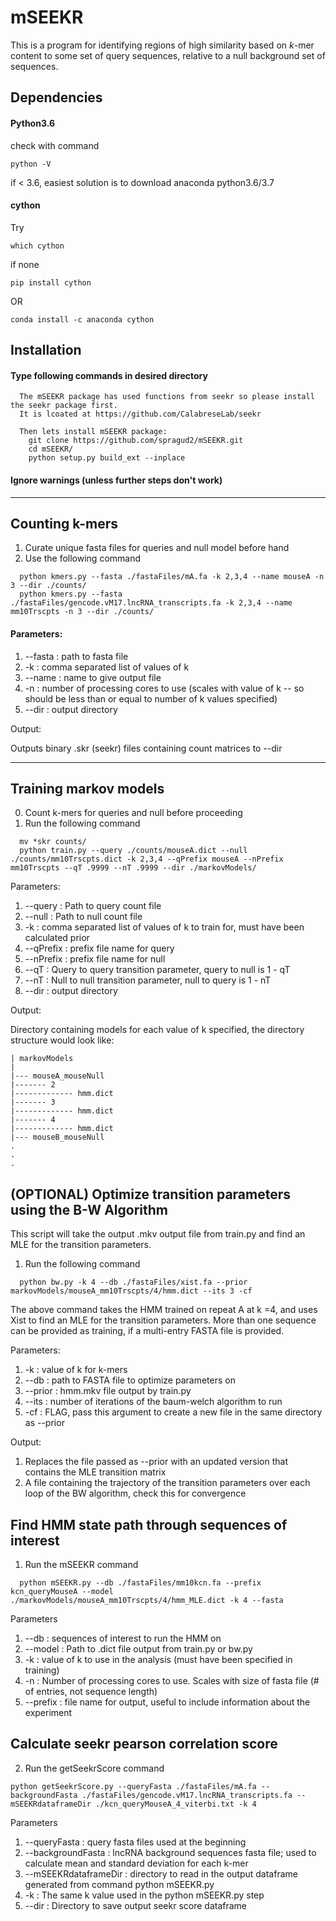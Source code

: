 # mSEEKR

This is a program for identifying regions of high similarity based on *k*-mer content to some set of query sequences, relative to a null background set of sequences.

## Dependencies

#### Python3.6
check with command 

```
python -V
```

if < 3.6, easiest solution is to download anaconda python3.6/3.7
#### cython

Try 
```
which cython
``` 
if none

```
pip install cython
```

OR

```
conda install -c anaconda cython
```
## Installation

#### Type following commands in desired directory
```
  The mSEEKR package has used functions from seekr so please install the seekr package first.
  It is lcoated at https://github.com/CalabreseLab/seekr
  
  Then lets install mSEEKR package:
	git clone https://github.com/spragud2/mSEEKR.git
	cd mSEEKR/
	python setup.py build_ext --inplace
```
#### Ignore warnings (unless further steps don't work)
<hr/>

## Counting k-mers 


  1. Curate unique fasta files for queries and null model before hand
  2. Use the following command
```
  python kmers.py --fasta ./fastaFiles/mA.fa -k 2,3,4 --name mouseA -n 3 --dir ./counts/
  python kmers.py --fasta ./fastaFiles/gencode.vM17.lncRNA_transcripts.fa -k 2,3,4 --name mm10Trscpts -n 3 --dir ./counts/
```

#### Parameters:

1. --fasta : path to fasta file
2. -k : comma separated list of values of k
3. --name : name to give output file
4. -n : number of processing cores to use (scales with value of k -- so should be less than or equal to number of k values specified)
5. --dir : output directory 


  Output:

  Outputs binary .skr (seekr) files containing count matrices to --dir

<hr/>

## Training markov models

  0. Count k-mers for queries and null before proceeding  
  1. Run the following command
```
  mv *skr counts/
  python train.py --query ./counts/mouseA.dict --null ./counts/mm10Trscpts.dict -k 2,3,4 --qPrefix mouseA --nPrefix mm10Trscpts --qT .9999 --nT .9999 --dir ./markovModels/
```

Parameters:

1. --query : Path to query count file
2. --null : Path to null count file
3. -k : comma separated list of values of k to train for, must have been calculated prior
4. --qPrefix : prefix file name for query
5. --nPrefix : prefix file name for null
6. --qT : Query to query transition parameter, query to null is 1 - qT
7. --nT : Null to null transition parameter, null to query is 1 - nT
8. --dir : output directory

  Output:

  Directory containing models for each value of k specified, the directory structure would look like:

    | markovModels
    |
    |--- mouseA_mouseNull
    |------- 2
    |------------- hmm.dict
    |------- 3
    |------------- hmm.dict
    |------- 4
    |------------- hmm.dict
    |--- mouseB_mouseNull
    .
    .
    .

## (OPTIONAL) Optimize transition parameters using the B-W Algorithm
This script will take the output .mkv output file from train.py and find an MLE for the transition parameters. 

  1. Run the following command
```
  python bw.py -k 4 --db ./fastaFiles/xist.fa --prior markovModels/mouseA_mm10Trscpts/4/hmm.dict --its 3 -cf
```

The above command takes the HMM trained on repeat A at k =4, and uses Xist to find an MLE for the transition parameters. More than one sequence can be provided as training, if a multi-entry FASTA file is provided. 

Parameters:

1. -k : value of k for k-mers
2. --db : path to FASTA file to optimize parameters on
3. --prior : hmm.mkv file output by train.py
4. --its : number of iterations of the baum-welch algorithm to run
5. -cf : FLAG, pass this argument to create a new file in the same directory as --prior 

Output:
1. Replaces the file passed as --prior with an updated version that contains the MLE transition matrix
2. A file containing the trajectory of the transition parameters over each loop of the BW algorithm, check this for convergence




## Find HMM state path through sequences of interest

  1. Run the mSEEKR command
```
  python mSEEKR.py --db ./fastaFiles/mm10kcn.fa --prefix kcn_queryMouseA --model ./markovModels/mouseA_mm10Trscpts/4/hmm_MLE.dict -k 4 --fasta
```

Parameters

1. --db : sequences of interest to run the HMM on
2. --model : Path to .dict file output from train.py or bw.py
3. -k : value of k to use in the analysis (must have been specified in training)
4. -n : Number of processing cores to use. Scales with size of fasta file (# of entries, not sequence length)
5. --prefix : file name for output, useful to include information about the experiment


## Calculate seekr pearson correlation score

  2. Run the getSeekrScore command
  ```
  python getSeekrScore.py --queryFasta ./fastaFiles/mA.fa --backgroundFasta ./fastaFiles/gencode.vM17.lncRNA_transcripts.fa --mSEEKRdataframeDir ./kcn_queryMouseA_4_viterbi.txt -k 4
```

Parameters

1. --queryFasta : query fasta files used at the beginning
2. --backgroundFasta : lncRNA background sequences fasta file; used to calculate mean and standard deviation for each k-mer
3. --mSEEKRdataframeDir : directory to read in the output dataframe generated from command python mSEEKR.py
4. -k : The same k value used in the python mSEEKR.py step
5. --dir : Directory to save output seekr score dataframe

